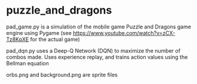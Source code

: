 # puzzle_and_dragons
pad_game.py is a simulation of the mobile game Puzzle and Dragons game engine using Pygame (see https://www.youtube.com/watch?v=zCX-Tz8KpXE for the actual game)

pad_dqn.py uses a Deep-Q Network (DQN) to maximize the number of combos made. Uses experience replay, 
and trains action values using the Bellman equation

orbs.png and background.png are sprite files
